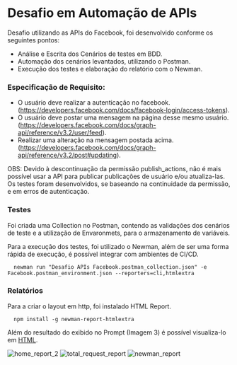 # Desafio em Automação de APIs

  Desafio utilizando as APIs do Facebook, foi desenvolvido conforme os seguintes pontos:
  
   - Análise e Escrita dos Cenários de testes em BDD. 
   - Automação dos cenários levantados, utilizando o Postman.
   - Execução dos testes e elaboração do relatório com o Newman.

### **Especificação de Requisito:**
   - O usuário deve realizar a autenticação no facebook.
                  (https://developers.facebook.com/docs/facebook-login/access-tokens).
   - O usuário deve postar uma mensagem na página desse mesmo usuário.
                  (https://developers.facebook.com/docs/graph-api/reference/v3.2/user/feed).
   - Realizar uma alteração na mensagem postada acima.
                  (https://developers.facebook.com/docs/graph-api/reference/v3.2/post#updating).

OBS: Devido à descontinuação da permissão publish_actions, não é mais possível usar a API para publicar publicações de usuário e/ou atualiza-las. Os testes foram desenvolvidos, se baseando na continuidade da permissão, e em erros de autenticação.

### **Testes**
  Foi criada uma Collection no Postman, contendo as validações dos cenários de teste e a utilização de Envaronmets, para o armazenamento de variáveis.
  
  Para a execução dos testes, foi utilizado o Newman, além de ser uma forma rápida de execução, é possível integrar com ambientes de CI/CD. 
  
      newman run "Desafio APIs Facebook.postman_collection.json" -e Facebook.postman_environment.json --reporters=cli,htmlextra

### **Relatórios**
Para a criar o layout em http, foi instalado HTML Report.

      npm install -g newman-report-htmlextra
      
Além do resultado do exibido no Prompt (Imagem 3) é possível visualiza-lo em [HTML](https://github.com/jaquelineantuness/DesafioAutomacao/tree/master/DesafioSensedia/newman).

   ![home_report_2](https://user-images.githubusercontent.com/25389211/58244022-2a19ab80-7d28-11e9-86dd-5ae88f531c07.png)
![total_request_report](https://user-images.githubusercontent.com/25389211/58244235-98f70480-7d28-11e9-83f3-dcbe4fecf68c.png)
![newman_report](https://user-images.githubusercontent.com/25389211/58244241-9b595e80-7d28-11e9-9b77-1e73a7e87b90.png)

    
